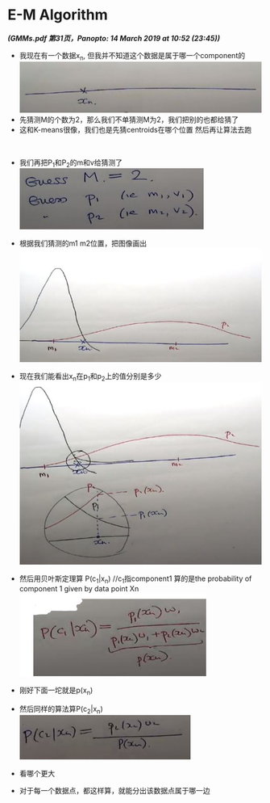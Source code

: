 # E-M Algorithm
***(GMMs.pdf 第31页，Panopto: 14 March 2019 at 10:52 (23:45))***

* 我现在有一个数据x<sub>n</sub>, 但我并不知道这个数据是属于哪一个component的  
![](./img/EM.JPG)  
* 先猜测M的个数为2，那么我们不单猜测M为2，我们把别的也都给猜了
* 这和K-means很像，我们也是先猜centroids在哪个位置 然后再让算法去跑
<br/>

* 我们再把P<sub>1</sub>和P<sub>2</sub>的m和v给猜测了  
![](./img/EM2.JPG) 
* 根据我们猜测的m1 m2位置，把图像画出  
![](./img/EM3.JPG) 

* 现在我们能看出x<sub>n</sub>在p<sub>1</sub>和p<sub>2</sub>上的值分别是多少
![](./img/EM4.JPG)

* 然后用贝叶斯定理算 P(c<sub>1</sub>|x<sub>n</sub>) //c<sub>1</sub>指component1 算的是the probability of component 1 given by data point Xn 
![](./img/EM5.JPG)
* 刚好下面一坨就是p(x<sub>n</sub>)
* 然后同样的算法算P(c<sub>2</sub>|x<sub>n</sub>)  
![](./img/EM6.JPG)
* 看哪个更大
* 对于每一个数据点，都这样算，就能分出该数据点属于哪一边